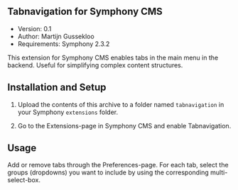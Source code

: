 Tabnavigation for Symphony CMS
------------------------------

- Version: 0.1
- Author: Martijn Gussekloo
- Requirements: Symphony 2.3.2

This extension for Symphony CMS enables tabs in the main menu in the backend. Useful for simplifying complex content structures.

Installation and Setup
----------------------

1. Upload the contents of this archive to a folder named `tabnavigation` in your Symphony `extensions` folder.

2. Go to the Extensions-page in Symphony CMS and enable Tabnavigation.

Usage
-----

Add or remove tabs through the Preferences-page. For each tab, select the groups (dropdowns) you want to include by using the corresponding multi-select-box.